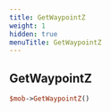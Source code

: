 ```yaml
---
title: GetWaypointZ
weight: 1
hidden: true
menuTitle: GetWaypointZ
---
```

## GetWaypointZ
```perl
$mob->GetWaypointZ()
```